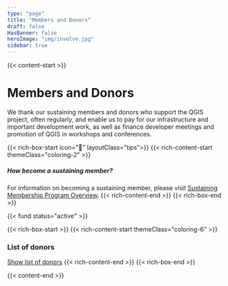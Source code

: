 ```yaml
---
type: "page"
title: "Members and Donors"
draft: false
HasBanner: false
heroImage: "img/involve.jpg"
sidebar: true
---
```


{{< content-start >}}

# Members and Donors
We thank our sustaining members and donors who support the QGIS project, often regularly, and enable us to pay for our infrastructure and important development work, as well as finance developer meetings and promotion of QGIS in workshops and conferences.

{{< rich-box-start icon="💁" layoutClass="tips">}}
{{< rich-content-start themeClass="coloring-2" >}}
##### How become a sustaining member?
For information on becoming a sustaining member, please visit [Sustaining Membership Program Overview](sustaining_member).
{{< rich-content-end >}}
{{< rich-box-end >}}


{{< fund status="active" >}}

{{< rich-box-start >}}
{{< rich-content-start themeClass="coloring-6" >}}
### List of donors

[Show list of donors](donors)
{{< rich-content-end >}}
{{< rich-box-end >}}


{{< content-end >}}
